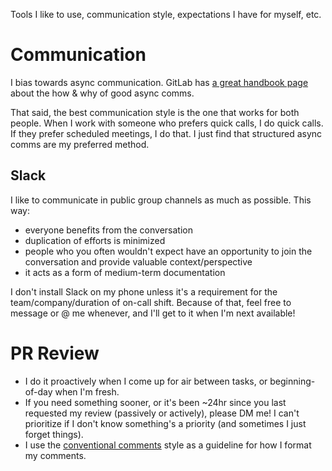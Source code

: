 Tools I like to use, communication style, expectations I have for myself, etc.

# Communication

I bias towards async communication. GitLab has [a great handbook page](https://handbook.gitlab.com/handbook/company/culture/all-remote/asynchronous/) about the how & why of good async comms.

That said, the best communication style is the one that works for both people. When I work with someone who prefers quick calls, I do quick calls. If they prefer scheduled meetings, I do that. I just find that structured async comms are my preferred method.

## Slack
I like to communicate in public group channels as much as possible. This way:
* everyone benefits from the conversation
* duplication of efforts is minimized
* people who you often wouldn't expect have an opportunity to join the conversation and provide valuable context/perspective
* it acts as a form of medium-term documentation

I don't install Slack on my phone unless it's a requirement for the team/company/duration of on-call shift. Because of that, feel free to message or @ me whenever, and I'll get to it when I'm next available!

# PR Review

* I do it proactively when I come up for air between tasks, or beginning-of-day when I'm fresh.
* If you need something sooner, or it's been ~24hr since you last requested my review (passively or actively), please DM me! I can't prioritize if I don't know something's a priority (and sometimes I just forget things).
* I use the [conventional comments](https://conventionalcomments.org/) style as a guideline for how I format my comments.
